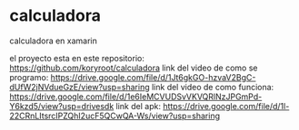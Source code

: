 # calculadora
calculadora en xamarin

el proyecto esta en este repositorio:
https://github.com/koryroot/calculadora
link del video de como se programo:
https://drive.google.com/file/d/1Jt6gkGO-hzvaV2BgC-dUfW2jNVdueGzE/view?usp=sharing
link del video de como funciona:
https://drive.google.com/file/d/1e6IeMCVUDSvVKVQRlNzJPGmPd-Y6kzd5/view?usp=drivesdk
link del apk:
https://drive.google.com/file/d/1l-22CRnLItsrcIPZQhI2ucF5QCwQA-Ws/view?usp=sharing 